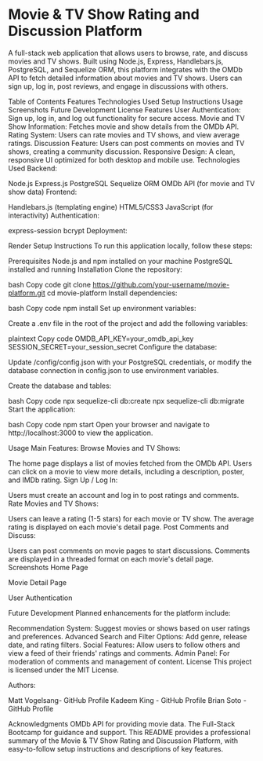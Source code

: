 # Movie & TV Show Rating and Discussion Platform

A full-stack web application that allows users to browse, rate, and discuss movies and TV shows. Built using Node.js, Express, Handlebars.js, PostgreSQL, and Sequelize ORM, this platform integrates with the OMDb API to fetch detailed information about movies and TV shows. Users can sign up, log in, post reviews, and engage in discussions with others.

Table of Contents
Features
Technologies Used
Setup Instructions
Usage
Screenshots
Future Development
License
Features
User Authentication: Sign up, log in, and log out functionality for secure access.
Movie and TV Show Information: Fetches movie and show details from the OMDb API.
Rating System: Users can rate movies and TV shows, and view average ratings.
Discussion Feature: Users can post comments on movies and TV shows, creating a community discussion.
Responsive Design: A clean, responsive UI optimized for both desktop and mobile use.
Technologies Used
Backend:

Node.js
Express.js
PostgreSQL
Sequelize ORM
OMDb API (for movie and TV show data)
Frontend:

Handlebars.js (templating engine)
HTML5/CSS3
JavaScript (for interactivity)
Authentication:

express-session
bcrypt
Deployment:

Render
Setup Instructions
To run this application locally, follow these steps:

Prerequisites
Node.js and npm installed on your machine
PostgreSQL installed and running
Installation
Clone the repository:

bash
Copy code
git clone https://github.com/your-username/movie-platform.git
cd movie-platform
Install dependencies:

bash
Copy code
npm install
Set up environment variables:

Create a .env file in the root of the project and add the following variables:

plaintext
Copy code
OMDB_API_KEY=your_omdb_api_key
SESSION_SECRET=your_session_secret
Configure the database:

Update /config/config.json with your PostgreSQL credentials, or modify the database connection in config.json to use environment variables.

Create the database and tables:

bash
Copy code
npx sequelize-cli db:create
npx sequelize-cli db:migrate
Start the application:

bash
Copy code
npm start
Open your browser and navigate to http://localhost:3000 to view the application.

Usage
Main Features:
Browse Movies and TV Shows:

The home page displays a list of movies fetched from the OMDb API.
Users can click on a movie to view more details, including a description, poster, and IMDb rating.
Sign Up / Log In:

Users must create an account and log in to post ratings and comments.
Rate Movies and TV Shows:

Users can leave a rating (1-5 stars) for each movie or TV show.
The average rating is displayed on each movie's detail page.
Post Comments and Discuss:

Users can post comments on movie pages to start discussions.
Comments are displayed in a threaded format on each movie's detail page.
Screenshots
Home Page

Movie Detail Page

User Authentication

Future Development
Planned enhancements for the platform include:

Recommendation System: Suggest movies or shows based on user ratings and preferences.
Advanced Search and Filter Options: Add genre, release date, and rating filters.
Social Features: Allow users to follow others and view a feed of their friends' ratings and comments.
Admin Panel: For moderation of comments and management of content.
License
This project is licensed under the MIT License.

Authors:

Matt Vogelsang- GitHub Profile
Kadeem King - GitHub Profile
Brian Soto - GitHub Profile

Acknowledgments
OMDb API for providing movie data.
The Full-Stack Bootcamp for guidance and support.
This README provides a professional summary of the Movie & TV Show Rating and Discussion Platform, with easy-to-follow setup instructions and descriptions of key features.